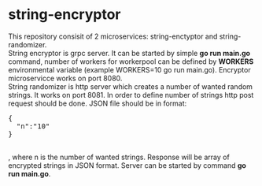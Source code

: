 # string-encryptor
This repository consisit of 2 microservices: string-enctyptor and string-randomizer.<br/>
String encryptor is grpc server. It can be started by simple **go run main.go** command, number of workers for workerpool can be defined by **WORKERS** environmental variable (example WORKERS=10 go run main.go). Encryptor microservicce works on port 8080.<br/>
String randomizer is http server which creates a number of wanted random strings. It works on port 8081. In order to define number of strings http post request should be done. JSON file should be in format:<br/>
<pre>
{
  "n":"10"
}
 </pre>
 , where n is the number of wanted strings. Response will be array of encrypted strings in JSON format. Server can be started by command **go run main.go**.
